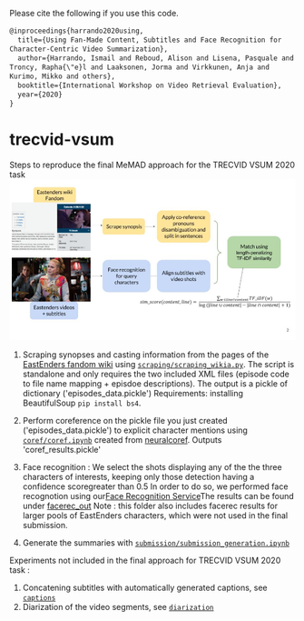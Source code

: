 
Please cite the following if you use this code.
```
@inproceedings{harrando2020using,
  title={Using Fan-Made Content, Subtitles and Face Recognition for Character-Centric Video Summarization},
  author={Harrando, Ismail and Reboud, Alison and Lisena, Pasquale and Troncy, Rapha{\"e}l and Laaksonen, Jorma and Virkkunen, Anja and Kurimo, Mikko and others},
  booktitle={International Workshop on Video Retrieval Evaluation},
  year={2020}
}
```

# trecvid-vsum
Steps to reproduce the final MeMAD approach for the TRECVID VSUM 2020 task
![Model architecture](vsum.jpg)

1) Scraping synopses and casting information from the pages of the [EastEnders fandom wiki](https://eastenders.fandom.com/wiki/) using
[`scraping/scraping_wikia.py`](./scraping/scraping_wikia.py).
The script is standalone and only requires the two included XML files (episode code to file name mapping + episdoe descriptions). 
The output is a pickle of dictionary ('episodes_data.pickle') Requirements: installing BeautifulSoup `pip install bs4`.




2) Perform coreference on the pickle file you just created ('episodes_data.pickle') to explicit character mentions using [`coref/coref.ipynb`](./coref/coref.ipynb) created from [neuralcoref](https://github.com/huggingface/neuralcoref). Outputs 'coref_results.pickle'
3) Face recognition :
We select the shots displaying any of the the three characters of interests, keeping only those detection having a confidence scoregreater than 0.5
In order to do so, we performed face recognotion using our[Face Recognition Service](https://github.com/D2KLab/FaceRec)The results can be found under [facerec_out](./facerec_out) Note  : this folder also includes facerec results for larger pools of EastEnders characters, which were not used in the final submission.  
5) Generate the summaries with [`submission/submission_generation.ipynb`](./submission/submission_generation.ipynb)

Experiments not included in the final approach for TRECVID VSUM 2020 task : 

1) Concatening subtitles with automatically generated captions, see [`captions`](./captions)
2) Diarization of the video segments, see [`diarization`](./diarization)


